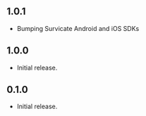 ## 1.0.1

* Bumping Survicate Android and iOS SDKs

## 1.0.0

* Initial release.

## 0.1.0

* Initial release.